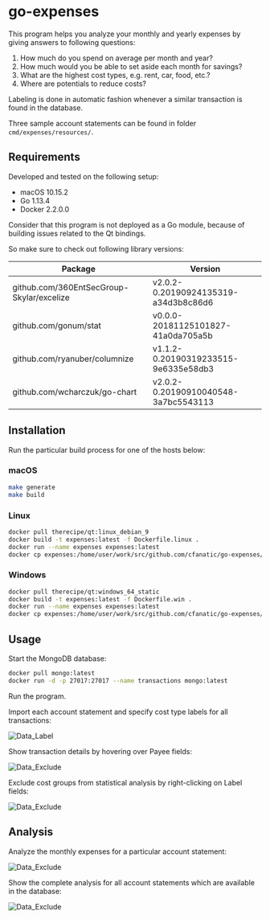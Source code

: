 # go-expenses

This program helps you analyze your monthly and yearly expenses by giving answers to following questions:

1. How much do you spend on average per month and year?
2. How much would you be able to set aside each month for savings?
3. What are the highest cost types, e.g. rent, car, food, etc.?
4. Where are potentials to reduce costs?

Labeling is done in automatic fashion whenever a similar transaction is found in the database.

Three sample account statements can be found in folder `cmd/expenses/resources/`.

## Requirements

Developed and tested on the following setup:

- macOS 10.15.2
- Go 1.13.4
- Docker 2.2.0.0

Consider that this program is not deployed as a Go module, because of building issues related to the Qt bindings.

So make sure to check out following library versions:

| Package                                   | Version                              |
| ----------------------------------------- | ------------------------------------ |
| github.com/360EntSecGroup-Skylar/excelize | v2.0.2-0.20190924135319-a34d3b8c86d6 |
| github.com/gonum/stat                     | v0.0.0-20181125101827-41a0da705a5b   |
| github.com/ryanuber/columnize             | v1.1.2-0.20190319233515-9e6335e58db3 |
| github.com/wcharczuk/go-chart             | v2.0.2-0.20190910040548-3a7bc5543113 |

## Installation

Run the particular build process for one of the hosts below:

### macOS

```bash
make generate
make build
```

### Linux

```bash
docker pull therecipe/qt:linux_debian_9
docker build -t expenses:latest -f Dockerfile.linux .
docker run --name expenses expenses:latest
docker cp expenses:/home/user/work/src/github.com/cfanatic/go-expenses/deploy/linux/go-expenses .
```

### Windows

```bash
docker pull therecipe/qt:windows_64_static
docker build -t expenses:latest -f Dockerfile.win .
docker run --name expenses expenses:latest
docker cp expenses:/home/user/work/src/github.com/cfanatic/go-expenses/deploy/windows/go-expenses.exe .
```

## Usage

Start the MongoDB database:

```bash
docker pull mongo:latest
docker run -d -p 27017:27017 --name transactions mongo:latest
```

Run the program.

Import each account statement and specify cost type labels for all transactions:

![Data_Label](https://raw.githubusercontent.com/cfanatic/go-expenses/merge-repositories/cmd/expenses/resources/go-expenses-1.png)

Show transaction details by hovering over Payee fields:

![Data_Exclude](https://raw.githubusercontent.com/cfanatic/go-expenses/merge-repositories/cmd/expenses/resources/go-expenses-3.png)

Exclude cost groups from statistical analysis by right-clicking on Label fields:

![Data_Exclude](https://raw.githubusercontent.com/cfanatic/go-expenses/merge-repositories/cmd/expenses/resources/go-expenses-2.png)

## Analysis

Analyze the monthly expenses for a particular account statement:

![Data_Exclude](https://raw.githubusercontent.com/cfanatic/go-expenses/merge-repositories/cmd/expenses/resources/go-expenses-4.png)

Show the complete analysis for all account statements which are available in the database:

![Data_Exclude](https://raw.githubusercontent.com/cfanatic/go-expenses/merge-repositories/cmd/expenses/resources/go-expenses-5.png)
